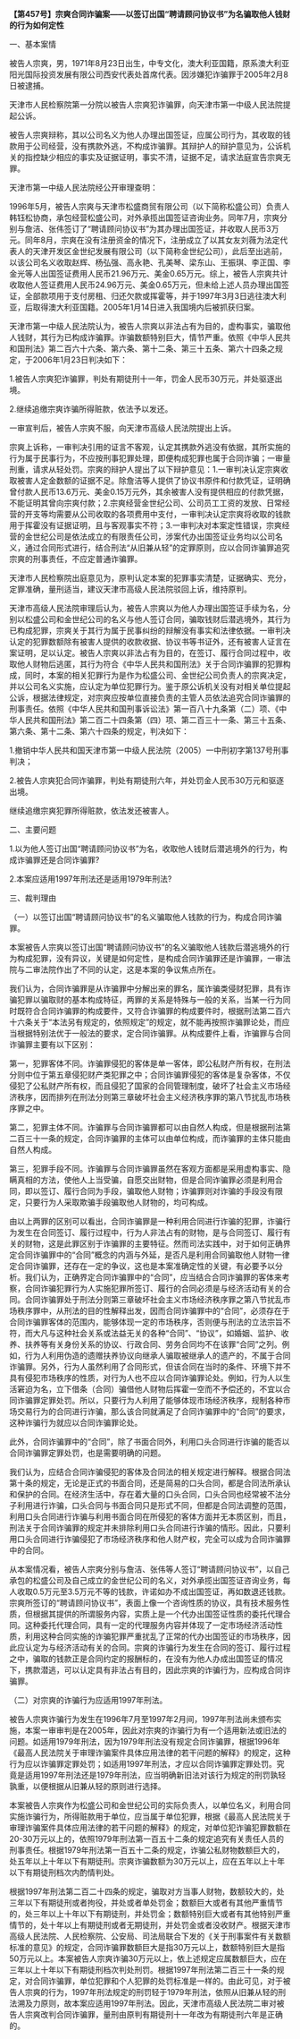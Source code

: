 **【第457号】宗爽合同诈骗案——以签订出国“聘请顾问协议书”为名骗取他人钱财的行为如何定性**

一、基本案情

被告人宗爽，男，1971年8月23日出生，中专文化，澳大利亚国籍，原系澳大利亚阳光国际投资发展有限公司西安代表处首席代表。因涉嫌犯诈骗罪于2005年2月8日被逮捕。

天津市人民检察院第一分院以被告人宗爽犯诈骗罪，向天津市第一中级人民法院提起公诉。

被告人宗爽辩称，其以公司名义为他人办理出国签证，应属公司行为，其收取的钱款用于公司经营，没有携款外逃，不构成诈骗罪。其辩护人的辩护意见为，公诉机关的指控缺少相应的事实及证据证明，事实不清，证据不足，请求法庭宣告宗爽无罪。

天津市第一中级人民法院经公开审理查明：

1996年5月，被告人宗爽与天津市松盛商贸有限公司（以下简称松盛公司）负责人韩钰松协商，承包经营松盛公司，对外承揽出国签证咨询业务。同年7月，宗爽分别与詹洁、张伟签订了“聘请顾问协议书”为其办理出国签证，并收取人民币3万元。同年8月，宗爽在没有注册资金的情况下，注册成立了以其女友刘薇为法定代表人的天津开发区金世纪发展有限公司（以下简称金世纪公司），此后至出逃前，以该公司名义收取赵辉、杨弘强、高永艳、孔美琴、梁东山、王振琪、李正国、李金光等人出国签证费用人民币21.96万元、美金0.65万元。综上，被告人宗爽共计收取他人签证费用人民币24.96万元、美金0.65万元，但未给上述人员办理出国签证，全部款项用于支付房租、归还欠款或挥霍等，并于1997年3月3日逃往澳大利亚，后取得澳大利亚国籍。2005年1月14日进入我国境内后被抓获归案。

天津市第一中级人民法院认为，被告人宗爽以非法占有为目的，虚构事实，骗取他人钱财，其行为已构成诈骗罪。诈骗数额特别巨大，情节严重。依照《中华人民共和国刑法》第二百六十六条、第六条、第十二条、第三十五条、第六十四条之规定，于2006年1月23日判决如下：

1.被告人宗爽犯诈骗罪，判处有期徒刑十一年，罚金人民币30万元，并处驱逐出境。

2.继续追缴宗爽诈骗所得赃款，依法予以发还。

一审宣判后，被告人宗爽不服，向天津市高级人民法院提出上诉。

宗爽上诉称，一审判决引用的证言不客观，认定其携款外逃没有依据，其所实施的行为属于民事行为，不应按刑事犯罪处理，即便构成犯罪也属于合同诈骗；一审量刑重，请求从轻处罚。宗爽的辩护人提出了以下辩护意见：1.一审判决认定宗爽收取被害人定金数额的证据不足。除詹洁等人提供了协议书原件和付款凭证，证明确曾付款人民币13.6万元、美金0.15万元外，其余被害人没有提供相应的付款凭据，不能证明其曾向宗爽付款；2.宗爽经营金世纪公司、公司员工工资的发放、日常经营的开支等均需要从公司收取的各项费用中支付，一审判决认定宗爽将收取的钱款用于挥霍没有证据证明，且与客观事实不符；3.一审判决对本案定性错误，宗爽经营的金世纪公司是依法成立的有限责任公司，涉案代办出国签证业务均以公司名义，通过合同形式进行，结合刑法“从旧兼从轻”的定罪原则，应以合同诈骗罪追究宗爽的刑事责任，不应定普通诈骗罪。

天津市人民检察院出庭意见为，原判认定本案的犯罪事实清楚，证据确实、充分，定罪准确，量刑适当，建议天津市高级人民法院驳回上诉，维持原判。

天津市高级人民法院审理后认为，被告人宗爽以为他人办理出国签证手续为名，分别以松盛公司和金世纪公司的名义与他人签订合同，骗取钱财后潜逃境外，其行为已构成犯罪，宗爽关于其行为属于民事纠纷的辩解没有事实和法律依据。一审判决认定的犯罪数额除有被害人提供的收款收据、协议书等书证外，还有被害人证言在案证明，足以认定。被告人宗爽以非法占有为目的，在签订、履行合同过程中，收取他人财物后逃匿，其行为符合《中华人民共和国刑法》关于合同诈骗罪的犯罪构成，同时，本案的相关犯罪行为是作为松盛公司、金世纪公司负责人的宗爽决定，并以公司名义实施，应认定为单位犯罪行为。鉴于原公诉机关没有对相关单位提起公诉，根据法律规定，对宗爽应按单位直接负责的主管人员依法追究合同诈骗罪的刑事责任。依照《中华人民共和国刑事诉讼法》第一百八十九条第（二）项、《中华人民共和国刑法》第二百二十四条第（四）项、第二百三十一条、第三十五条、第六条、第十二条、第六十四条的规定，判决如下：

1.撤销中华人民共和国天津市第一中级人民法院（2005）一中刑初字第137号刑事判决；

2.被告人宗爽犯合同诈骗罪，判处有期徒刑六年，并处罚金人民币30万元和驱逐出境。

继续追缴宗爽犯罪所得赃款，依法发还被害人。

二、主要问题

1.以为他人签订出国“聘请顾问协议书”为名，收取他人钱财后潜逃境外的行为，构成诈骗罪还是合同诈骗罪?

2.本案应适用1997年刑法还是适用1979年刑法?

三、裁判理由

（一）以签订出国“聘请顾问协议书”的名义骗取他人钱款的行为，构成合同诈骗罪。

本案被告人宗爽以签订出国“聘请顾问协议书”的名义骗取他人钱款后潜逃境外的行为构成犯罪，没有异议，关键是如何定性，是构成合同诈骗罪还是诈骗罪，一审法院与二审法院作出了不同的认定，这是本案的争议焦点所在。

我们认为，合同诈骗罪是从诈骗罪中分解出来的罪名，属诈骗类侵财犯罪，具有诈骗犯罪以骗取财的基本构成特征，两罪的关系是特殊与一般的关系，当某一行为同时既符合合同诈骗罪的构成要件，又符合诈骗罪的构成要件时，根据刑法第二百六十六条关于“本法另有规定的，依照规定”的规定，就不能再按照诈骗罪论处，而应当根据特别法优于一般法的要求，定合同诈骗罪。从构成要件上看，诈骗罪与合同诈骗罪主要有以下区别：

第一，犯罪客体不同。诈骗罪侵犯的客体是单一客体，即公私财产所有权，在刑法分则中位于第五章侵犯财产类犯罪之中；合同诈骗罪侵犯的客体是复杂客体，不仅侵犯了公私财产所有权，而且侵犯了国家的合同管理制度，破坏了社会主义市场经济秩序，因而排列在刑法分则第三章破坏社会主义经济秩序罪的第八节扰乱市场秩序罪之中。

第二，犯罪主体不同。诈骗罪与合同诈骗罪都可以由自然人构成，但是根据刑法第二百三十一条的规定，合同诈骗罪的主体可以由单位构成，而诈骗罪的主体只能由自然人构成。

第三，犯罪手段不同。诈骗罪与合同诈骗罪虽然在客观方面都是采用虚构事实、隐瞒真相的方法，使他人上当受骗，自愿交出财物，但是合同诈骗罪必须是利用合同，即以签订、履行合同为手段，骗取他人财物；诈骗罪则对诈骗的手段没有限定，只要行为人采取欺骗手段骗取他人财物的，均可构成。

由以上两罪的区别可以看出，合同诈骗罪是一种利用合同进行诈骗的犯罪，诈骗行为发生在合同签订、履行过程中，行为人非法占有的财物，是与合同签订、履行有关的财物，这是此罪区别于诈骗罪的主要特征。然而司法实践中，对于如何正确界定合同诈骗罪中的“合同”概念的内涵与外延，是否凡是利用合同骗取他人财物一律定合同诈骗罪，还存在一定的争议，这也是本案准确定性的关键，有必要予以分析。我们认为，正确界定合同诈骗罪中的“合同”，应当结合合同诈骗罪的客体来考察，合同诈骗犯罪行为人实施犯罪所签订、履行的合同必须是与经济活动有关的合同。合同诈骗罪处于刑法分则第三章破坏社会主义市场经济秩序罪之第八节扰乱市场秩序罪中，从刑法的目的性解释出发，因而合同诈骗罪中的“合同”，必须存在于合同诈骗罪客体的范围内，能够体现一定的市场秩序，否则便与刑法的立法宗旨不符，而大凡与这种社会关系或法益无关的各种“合同”、“协议”，如婚姻、监护、收养、扶养等有关身份关系的协议、行政合同、劳务合同均不在该罪“合同”之列。例如，行为人利用伪造的遗赠扶养协议向继承人骗取被继承人的遗产的，不属于合同诈骗罪。另外，行为人虽然利用了合同形式，但该合同在当时的条件、环境下并不具有侵犯市场秩序的性质，对行为人也不应以合同诈骗罪论处。例如，行为人以生活窘迫为名，立下借条（合同）骗借他人财物后挥霍一空而不予偿还的，不宜以合同诈骗罪定罪处罚。所以，只要行为人利用了能够体现市场经济秩序，规制各种市场交易行为的合同进行诈骗，那么该合同就满足了合同诈骗罪中的“合同”的要求，这种诈骗行为就应以合同诈骗罪论处。

此外，合同诈骗罪中的“合同”，除了书面合同外，利用口头合同进行诈骗的能否以合同诈骗罪定罪处罚，也是需要明确的问题。

我们认为，应结合合同诈骗侵犯的客体及合同法的相关规定进行解释。根据合同法第十条的规定，无论是正式的书面合同，还是简易的口头合同，都是合同法所承认和保护的合同。在经济生活中，存在着大量的口头合同，口头合同也经常被不法分子利用进行诈骗，口头合同与书面合同只是形式不同，但都是合同法调整的范围，利用口头合同进行诈骗与利用书面合同在所侵犯的客体方面并无本质区别，而且，刑法关于合同诈骗罪的规定并未排除利用口头合同进行诈骗的情形。因此，只要利用口头合同进行诈骗侵犯了市场经济秩序和他人财产权，完全可以成为合同诈骗罪中的合同。

从本案情况看，被告人宗爽分别与詹洁、张伟等人签订“聘请顾问协议书”，以自己承包的松盛公司及自己成立的金世纪公司的名义，对外承揽出国签证咨询业务，每人收取0.5万元至3.5万元不等的钱款，许诺如办不成出国签证，再如数退还钱款。宗爽所签订的“聘请顾问协议书”，表面上像一个咨询性质的协议，具有技术服务性质，但根据其提供的所谓服务内容，实质上是一个代办出国签证性质的委托代理合同。这种委托代理合同，具有一定的代理服务内容并体现了一定市场经济活动性质，利用这种合同实施的诈骗犯罪严重扰乱了正常的代办出国签证的市场秩序，因此应认定为与经济活动有关的合同。宗爽的诈骗行为发生在合同的签订、履行过程之中，骗取的钱款正是合同约定的报酬标的，在没有为他人办成出国签证的情况下，携款潜逃，可以认定具有非法占有目的，因此宗爽的诈骗行为，应构成合同诈骗罪。

（二）对宗爽的诈骗行为应适用1997年刑法。

被告人宗爽诈骗行为发生在1996年7月至1997年2月间，1997年刑法尚未颁布实施，本案一审审判是在2005年，因此对宗爽的诈骗行为有一个适用新法或旧法的问题。如适用1979年刑法，因为1979年刑法没有规定合同诈骗罪，根据1996年《最高人民法院关于审理诈骗案件具体应用法律的若干问题的解释》的规定，这种行为应以诈骗罪定罪处罚；如适用1997年刑法，才应以合同诈骗罪定罪处罚。究竟是适用1997年刑法还是1979年刑法，应当明确新旧法对该行为规定的刑罚孰轻孰重，以便根据从旧兼从轻的原则进行选择。

本案被告人宗爽作为松盛公司和金世纪公司的实际负责人，以单位名义，利用合同实施诈骗行为，所得赃款用于单位，应当属于单位犯罪，根据《最高人民法院关于审理诈骗案件具体应用法律的若干问题的解释》的规定，对单位犯诈骗犯罪数额在20-30万元以上的，依照1979年刑法第一百五十二条的规定追究有关责任人员的刑事责任。根据1979年刑法第一百五十二条的规定，诈骗公私财物数额巨大的，处五年以上十年以下有期徒刑。宗爽诈骗数额为30万元以上，应在五年以上十年以下有期徒刑档次内酌情判处。

根据1997年刑法第二百二十四条的规定，骗取对方当事人财物，数额较大的，处三年以下有期徒刑或者拘役，并处或者单处罚金；数额巨大或者有其他严重情节的，处三年以上十年以下有期徒刑，并处罚金；数额特别巨大或者有其他特别严重情节的，处十年以上有期徒刑或者无期徒刑，并处罚金或者没收财产。根据天津市高级人民法院、人民检察院、公安局、司法局联合下发的《关于刑事案件有关数额标准的意见》的规定，合同诈骗罪数额巨大是指30万元以上，数额特别巨大是指50万元以上。本案被告人宗爽诈骗30万元以上，依上述规定应属数额巨大，应在三年以上十年以下有期徒刑档次判处刑罚。根据1997年刑法第二百三十一条的规定，对合同诈骗罪，单位犯罪和个人犯罪的处罚标准是一样的。由此可见，对于被告人宗爽的行为，1997年刑法规定的刑罚轻于1979年刑法，依照从旧兼从轻的刑法溯及力原则，故本案应适用1997年刑法。因此，天津市高级人民法院二审对被告人宗爽改判合同诈骗罪，量刑由原判有期徒刑十一年改为有期徒刑六年是正确的。